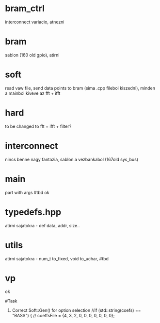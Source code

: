 # bram_ctrl
interconnect variacio, atnezni
# bram
sablon (160 old gpio), atirni
# soft
read vaw file, send data points to bram (sima .cpp filebol kiszedni), minden a mainbol kiveve az fft + ifft
# hard
to be changed to fft + ifft + filter?
# interconnect
nincs benne nagy fantazia, sablon a vezbankabol (167old sys_bus)
# main
part with args #tbd 
ok
# typedefs.hpp
atirni sajatokra - def data, addr, size..
# utils
atirni sajatokra - num_t to_fixed, void to_uchar, #tbd
# vp
ok


#Task
1. Correct Soft::Gen() for option selection
  //if (std::string(coefs) == "BASS") {
  //  coeffsFile = {4, 3, 2, 0, 0, 0, 0, 0, 0, 0};
